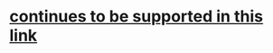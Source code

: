 # [continues to be supported in this link](https://github.com/leiarenee/terraform-kubernetes-yaml) #
